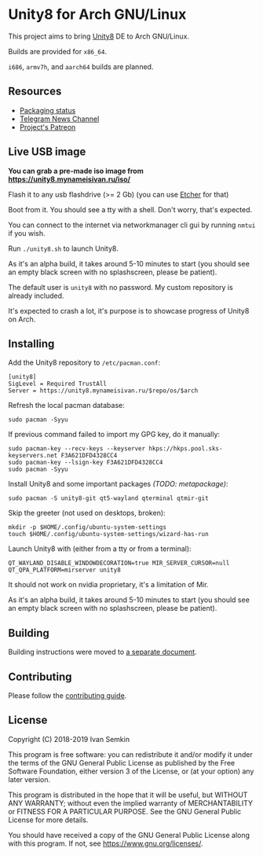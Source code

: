 Unity8 for Arch GNU/Linux
=========================

This project aims to bring [Unity8](https://github.com/ubports/unity8-build) DE to Arch GNU/Linux.

Builds are provided for `x86_64`.

`i686`, `armv7h`, and `aarch64` builds are planned.

## Resources

- [Packaging status](STATUS.md)
- [Telegram News Channel](https://t.me/unity8_port_notes)
- [Project's Patreon](https://www.patreon.com/vanyasem)

## Live USB image

**You can grab a pre-made iso image from https://unity8.mynameisivan.ru/iso/**

Flash it to any usb flashdrive (>= 2 Gb) (you can use [Etcher](https://www.balena.io/etcher/) for that)

Boot from it. You should see a tty with a shell. Don't worry, that's expected.

You can connect to the internet via networkmanager cli gui by running `nmtui` if you wish.

Run `./unity8.sh` to launch Unity8.

As it's an alpha build, it takes around 5-10 minutes to start (you should see an empty black screen with no splashscreen, please be patient).

The default user is `unity8` with no password. My custom repository is already included.

It's expected to crash a lot, it's purpose is to showcase progress of Unity8 on Arch.

## Installing

Add the Unity8 repository to `/etc/pacman.conf`:
```
[unity8]
SigLevel = Required TrustAll
Server = https://unity8.mynameisivan.ru/$repo/os/$arch
```

Refresh the local pacman database:
```
sudo pacman -Syyu
```

If previous command failed to import my GPG key, do it manually:
```
sudo pacman-key --recv-keys --keyserver hkps://hkps.pool.sks-keyservers.net F3A621DFD4328CC4
sudo pacman-key --lsign-key F3A621DFD4328CC4
sudo pacman -Syyu
```

Install Unity8 and some important packages _(TODO: metapackage)_:
```
sudo pacman -S unity8-git qt5-wayland qterminal qtmir-git
```

Skip the greeter (not used on desktops, broken):
```
mkdir -p $HOME/.config/ubuntu-system-settings
touch $HOME/.config/ubuntu-system-settings/wizard-has-run
```

Launch Unity8 with (either from a tty or from a terminal):
```
QT_WAYLAND_DISABLE_WINDOWDECORATION=true MIR_SERVER_CURSOR=null QT_QPA_PLATFORM=mirserver unity8
```

It should not work on nvidia proprietary, it's a limitation of Mir.

As it's an alpha build, it takes around 5-10 minutes to start (you should see an empty black screen with no splashscreen, please be patient).

## Building

Building instructions were moved to [a separate document](BUILDING.md).

## Contributing

Please follow the [contributing guide](CONTRIBUTING.md).

## License

Copyright (C) 2018-2019 Ivan Semkin

This program is free software: you can redistribute it and/or modify it under the terms of the GNU General Public License as published by the Free Software Foundation, either version 3 of the License, or (at your option) any later version.

This program is distributed in the hope that it will be useful, but WITHOUT ANY WARRANTY; without even the implied warranty of MERCHANTABILITY or FITNESS FOR A PARTICULAR PURPOSE. See the GNU General Public License for more details.

You should have received a copy of the GNU General Public License along with this program. If not, see <https://www.gnu.org/licenses/>.
